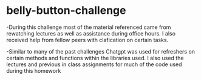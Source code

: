# belly-button-challenge

-During this challenge most of the material referenced came from rewatching lectures as well as assistance during office hours. I also received help from fellow peers with clafication on certain tasks.

-Similar to many of the past challenges Chatgpt was used for refreshers on certain methods and functions within the libraries used. I also used the lectures and previous in class assignments for much of the code used during this homework
